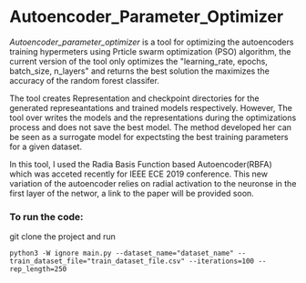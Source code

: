 # Autoencoder_Parameter_Optimizer

_Autoencoder_parameter_optimizer_ is a tool for optimizing the autoencoders training hypermeters using Prticle swarm optimization (PSO) algorithm, the current version of the tool only optimizes the "learning_rate, epochs, batch_size, n_layers" and returns the best solution the maximizes the accuracy of the random forest classifer.

The tool creates  Representation and checkpoint directories for the generated represeantations and trained models respectively. However, The tool over writes the models and the representations during the optimizations process and  does not save the best model. The method developed her can be seen as a surrogate model  for expectsting the best training parameters for a given dataset.

In this tool, I used the Radia Basis Function based Autoencoder(RBFA) which was acceted recently for IEEE ECE 2019 conference. This new variation of the autoencoder relies on radial activation to the neuronse in the first layer of the networ, a link to the paper will be provided soon.

### To run the code:
git clone the project and run 

```
python3 -W ignore main.py --dataset_name="dataset_name" --train_dataset_file="train_dataset_file.csv" --iterations=100 --rep_length=250
```
